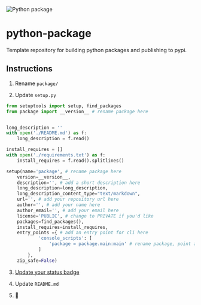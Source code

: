 ![Python package](https://github.com/cnpls/python-package/workflows/Python%20package/badge.svg)

# python-package

Template repository for building python packages and publishing to pypi.

## Instructions

1. Rename `package/`

2. Update `setup.py`

```python
from setuptools import setup, find_packages
from package import __version__ # rename package here


long_description = ''
with open('./README.md') as f:
    long_description = f.read()

install_requires = []
with open('./requirements.txt') as f:
    install_requires = f.read().splitlines()

setup(name='package', # rename package here
    version=__version__,
    description='', # add a short description here
    long_description=long_description,
    long_description_content_type="text/markdown",
    url='', # add your repository url here
    author='', # add your name here
    author_email='', # add your email here
    license='PUBLIC', # change to PRIVATE if you'd like
    packages=find_packages(),
    install_requires=install_requires,
    entry_points ={ # add an entry point for cli here
            'console_scripts': [
                'package = package.main:main' # rename package, point at a function
            ]
        },
    zip_safe=False)
```

3. [Update your status badge](https://docs.github.com/en/actions/configuring-and-managing-workflows/configuring-a-workflow#adding-a-workflow-status-badge-to-your-repository)

4. Update `README.md`

3. :rocket:
